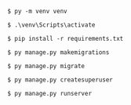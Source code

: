 
```
$ py -m venv venv
```
```
$ .\venv\Scripts\activate
```
```
$ pip install -r requirements.txt
```
```
$ py manage.py makemigrations
```
```
$ py manage.py migrate
```
```
$ py manage.py createsuperuser
```
```
$ py manage.py runserver
```

